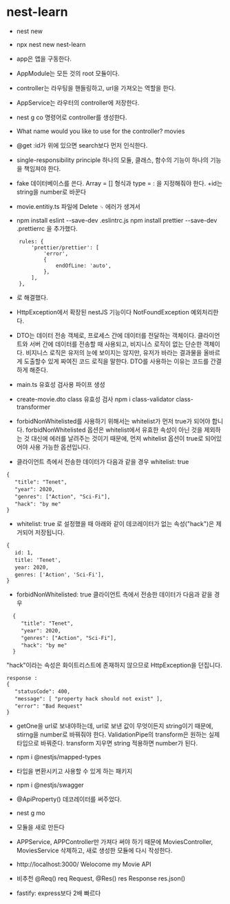 # nest-learn

- nest new
- npx nest new nest-learn

- app은 앱을 구동한다.
- AppModule는 모든 것의 root 모듈이다.
- controller는 라우팅을 핸들링하고,
  url을 가져오는 역할을 한다.
- AppService는 라우터의 controller에 저장한다.

- nest g co 명령어로 controller를 생성한다.
- What name would you like to use for the controller? movies
- @get :id가 위에 있으면 search보다 먼저 인식한다.
- single-responsibility principle
  하나의 모듈, 클래스, 함수의 기능이 하나의 기능을 책임져야 한다.

- fake 데이터베이스를 쓴다.
  Array = [] 형식과 type = : 을 지정해줘야 한다.
  +id는 string을 number로 바꾼다

- movie.entitiy.ts 파일에 Delete `␍` 에러가 생겨서
- npm install eslint --save-dev .eslintrc.js
  npm install prettier --save-dev .prettierrc
  을 추가했다.

```
    rules: {
        'prettier/prettier': [
            'error',
            {
                endOfLine: 'auto',
            },
        ],
    },
```

- 로 해결했다.

- HttpException에서 확장된 nestJS 기능이다 NotFoundException 예외처리한다.

- DTO는 데이터 전송 객체로, 프로세스 간에 데이터를 전달하는 객체이다.
  클라이언트와 서버 간에 데이터를 전송할 때 사용되고, 비지니스 로직이 없는 단순한 객체이다.
  비지니스 로직은 유저의 눈에 보이지는 않지만, 유저가 바라는 결과물을 올바르게 도출할수 있게 짜여진 코드 로직을 말한다.
  DTO를 사용하는 이유는 코드를 간결하게 해준다.

- main.ts 유효성 검사용 파이프 생성

- create-movie.dto
  class 유효성 검사
  npm i class-validator class-transformer

- forbidNonWhitelisted를 사용하기 위해서는 whitelist가 먼저 true가 되어야 합니다. forbidNonWhitelisted 옵션은 whitelist에서 유효한 속성이 아닌 것을 제외하는 것 대신에 에러를 날려주는 것이기 때문에, 먼저 whitelist 옵션이 true로 되어있어야 사용 가능한 옵션입니다.

- 클라이언트 측에서 전송한 데이터가 다음과 같을 경우
  whitelist: true

```
{
　 "title": "Tenet",
　 "year": 2020,
　 "genres": ["Action", "Sci-Fi"],
　 "hack": "by me"
}
```

- whitelist: true 로 설정했을 때 아래와 같이 데코레이터가 없는 속성("hack")은 제거되어 저장됩니다.

```
{
　 id: 1,
　 title: 'Tenet',
　 year: 2020,
　 genres: ['Action', 'Sci-Fi'],
}
```

- forbidNonWhitelisted: true
  클라이언트 측에서 전송한 데이터가 다음과 같을 경우

```
  {
  　 "title": "Tenet",
  　 "year": 2020,
  　 "genres": ["Action", "Sci-Fi"],
  　 "hack": "by me"
  }
```

"hack"이라는 속성은 화이트리스트에 존재하지 않으므로 HttpException을 던집니다.

```
response :
{
　 "statusCode": 400,
　 "message": [ "property hack should not exist" ],
　 "error": "Bad Request"
}
```

- getOne을 url로 보내야하는데, url로 보낸 값이 무엇이든지 string이기 때문에, stirng을 number로 바꿔줘야 한다.
  ValidationPipe의 transform은 원하는 실제 타입으로 바꿔준다.
  transform 지우면 string 적용하면 number가 된다.

- npm i @nestjs/mapped-types
- 타입을 변환시키고 사용할 수 있게 하는 패키지

- npm i @nestjs/swagger

- @ApiProperty() 데코레이터를 써주었다.

- nest g mo
- 모듈을 새로 만든다

- APPService, APPController만 가져다 써야 하기 때문에 MoviesController, MoviesService 삭제하고, 새로 생성한 모듈에 다시 작성한다.

- http://localhost:3000/
  Welocome my Movie API

- 비추천 @Req() req Request, @Res() res Response
  res.json()

- fastify: express보다 2배 빠르다
